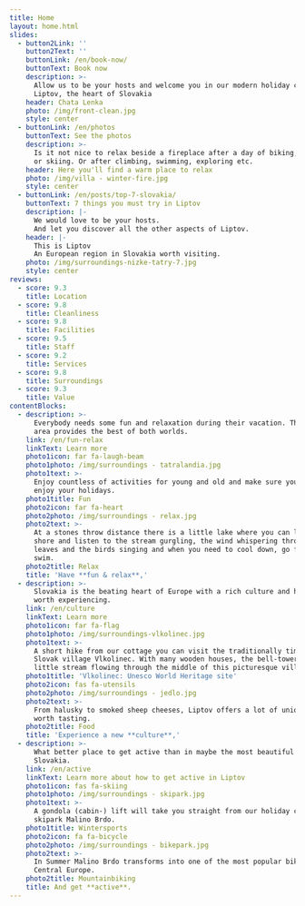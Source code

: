 ```yaml
---
title: Home
layout: home.html
slides:
  - button2Link: ''
    button2Text: ''
    buttonLink: /en/book-now/
    buttonText: Book now
    description: >-
      Allow us to be your hosts and welcome you in our modern holiday cottage in
      Liptov, the heart of Slovakia
    header: Chata Lenka
    photo: /img/front-clean.jpg
    style: center
  - buttonLink: /en/photos
    buttonText: See the photos
    description: >-
      Is it not nice to relax beside a fireplace after a day of biking, hiking
      or skiing. Or after climbing, swimming, exploring etc. 
    header: Here you'll find a warm place to relax
    photo: /img/villa - winter-fire.jpg
    style: center
  - buttonLink: /en/posts/top-7-slovakia/
    buttonText: 7 things you must try in Liptov
    description: |-
      We would love to be your hosts.
      And let you discover all the other aspects of Liptov.
    header: |-
      This is Liptov
      An European region in Slovakia worth visiting.
    photo: /img/surroundings-nizke-tatry-7.jpg
    style: center
reviews:
  - score: 9.3
    title: Location
  - score: 9.8
    title: Cleanliness
  - score: 9.8
    title: Facilities
  - score: 9.5
    title: Staff
  - score: 9.2
    title: Services
  - score: 9.8
    title: Surroundings
  - score: 9.3
    title: Value
contentBlocks:
  - description: >-
      Everybody needs some fun and relaxation during their vacation. The Liptov
      area provides the best of both worlds.
    link: /en/fun-relax
    linkText: Learn more
    photo1icon: far fa-laugh-beam
    photo1photo: /img/surroundings - tatralandia.jpg
    photo1text: >-
      Enjoy countless of activities for young and old and make sure you fully
      enjoy your holidays.
    photo1title: Fun
    photo2icon: far fa-heart
    photo2photo: /img/surroundings - relax.jpg
    photo2text: >-
      At a stones throw distance there is a little lake where you can lay at the
      shore and listen to the stream gurgling, the wind whispering through the
      leaves and the birds singing and when you need to cool down, go for a
      swim.
    photo2title: Relax
    title: 'Have **fun & relax**,'
  - description: >-
      Slovakia is the beating heart of Europe with a rich culture and history
      worth experiencing.
    link: /en/culture
    linkText: Learn more
    photo1icon: far fa-flag
    photo1photo: /img/surroundings-vlkolinec.jpg
    photo1text: >-
      A short hike from our cottage you can visit the traditionally timeless
      Slovak village Vlkolinec. With many wooden houses, the bell-tower and a
      little stream flowing through the middle of this picturesque village.
    photo1title: 'Vlkolinec: Unesco World Heritage site'
    photo2icon: fas fa-utensils
    photo2photo: /img/surroundings - jedlo.jpg
    photo2text: >-
      From halusky to smoked sheep cheeses, Liptov offers a lot of unique food
      worth tasting.
    photo2title: Food
    title: 'Experience a new **culture**,'
  - description: >-
      What better place to get active than in maybe the most beautiful region in
      Slovakia.
    link: /en/active
    linkText: Learn more about how to get active in Liptov
    photo1icon: fas fa-skiing
    photo1photo: /img/surroundings - skipark.jpg
    photo1text: >-
      A gondola (cabin-) lift will take you straight from our holiday cottage to
      skipark Malino Brdo.
    photo1title: Wintersports
    photo2icon: fa fa-bicycle
    photo2photo: /img/surroundings - bikepark.jpg
    photo2text: >-
      In Summer Malino Brdo transforms into one of the most popular bikeparks in
      Central Europe.
    photo2title: Mountainbiking
    title: And get **active**.
---
```


